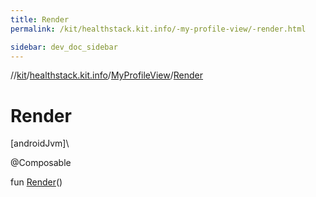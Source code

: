 ```yaml
---
title: Render
permalink: /kit/healthstack.kit.info/-my-profile-view/-render.html

sidebar: dev_doc_sidebar
---
```

//[kit](../../../kit.html)/[healthstack.kit.info](../index.html)/[MyProfileView](index.html)/[Render](-render.html)



# Render



[androidJvm]\




@Composable



fun [Render](-render.html)()




